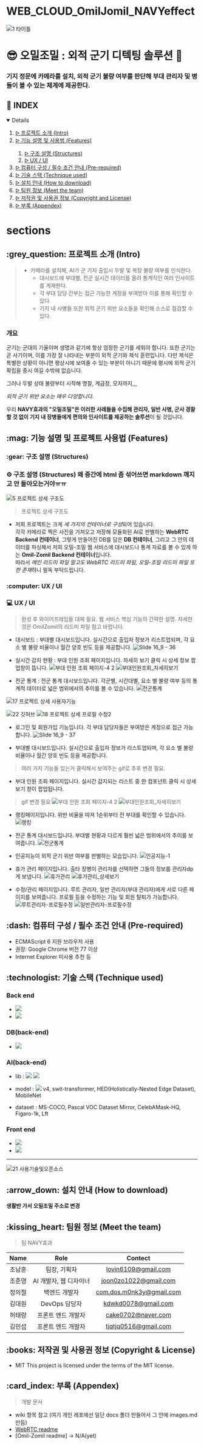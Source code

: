 # WEB_CLOUD_OmilJomil_NAVYeffect
![1  타이틀](https://user-images.githubusercontent.com/59905641/198581773-d1f0b268-8a9c-46b9-8ba9-909eb4a1a172.png)
# :sunglasses: 오밀조밀 : 외적 군기 디텍팅 솔루션 :whale:

### 기지 정문에 카메라를 설치, 외적 군기 불량 여부를 판단해 부대 관리자 및 병들이 볼 수 있는 체계에 제공한다.


## :pencil: INDEX
<details open="open">
  <ol>
    <li><a href="#intro"> ᐅ 프로젝트 소개 (Intro)</a></li>
    <li><a href="#features"> ᐅ 기능 설명 및 사용법 (Features)</a></li>
      <ol>
        <li><a href="Structures">  ᐅ 구조 설명 (Structures)</a></li>
        <li><a href="ux/ui">  ᐅ UX / UI</a></li>
      </ol>
    <li><a href="#pre-required"> ᐅ 컴퓨터 구성 / 필수 조건 안내 (Pre-required)</a></li>
    <li><a href="#technique"> ᐅ 기술 스택 (Technique used)</a></li>
    <li><a href="#install"> ᐅ 설치 안내 (How to download)</a></li>
    <li><a href="#team"> ᐅ 팀원 정보 (Meet the team)</a></li>
    <li><a href="#copyright"> ᐅ 저작권 및 사용권 정보 (Copyright and License)</a></li>
    <li><a href="#appendex"> ᐅ 부록 (Appendex)</a></li>
  </ol>
</details>

# sections

<h2 id="intro"> :grey_question: 프로젝트 소개 (Intro)</h2>

> + 카메라를 설치해, AI가 군 기지 출입시 두발 및 복장 불량 여부를 인식한다.
>    + 대시보드에 부대별, 전군 실시간 데이터를 올려 통계직인 여러 인사이트를 게재한다.
>    + 각 부대 담당 간부는 접근 가능한 계정을 부여받아 이를 통해 확인할 수 있다.
>    + 기지 내 사병들 또한 외적 군기 위반 요소들을 확인해 스스로 점검할 수 있다.

### 개요
군기는 군대의 기율이며 생명과 같기에 항상 엄정한 군기를 세워야 합니다. 또한 군기는 곧 사기이며, 이를 가장 잘 나타내는 부분이 외적 군기와 제식 훈련입니다. 다만 제식은 특별한 상황이 아니면 평상시에 보여줄 수 있는 부분이 아니기 때문에 평시에 외적 군기 확립을 중시 여길 수밖에 없습니다.

그러나 두발 상태 불량부터 시작해 명찰, 계급장, 모자까지,,, 

 *외적 군기 위반 요소는 매우 다양합니다.*

우리 **NAVY효과의 "오밀조밀"은 이러한 사례들을 수집해 관리자, 일반 사병, 군사 경찰 할 것 없이 기지 내 장병들에게 편의와 인사이트를 제공하는 솔루션**이 될 것입니다.

<h2 id="features"> :mag: 기능 설명 및 프로젝트 사용법 (Features)</h2>

<h3 id="Structures"> :gear: 구조 설명 (Structures)</h3>

### :gear: 구조 설명 (Structures) 왜 중간에 html 좀 섞어쓰면 markdown 깨지고 안 돌아오는거야ㅠㅠ
![5  프로젝트 상세  구조도](https://user-images.githubusercontent.com/59905641/198606538-941de90b-358c-4b2b-b2dd-bdd42d771104.png)
> 프로젝트 상세 구조도
 + 저희 프로젝트는 크게 *세 가지의 컨테이너로 구성*되어 있습니다.  
각각 카메라로 찍은 사진을 가져오고 저장해 모듈화된 AI로 판별하는 **WebRTC Backend 컨테이너**, 그렇게 만들어진 DB를 담은 **DB 컨테이너**, 그리고 그 안의 데이터를 파싱해서 저희 오밀-조밀 웹 서비스에 대시보드나 통계 자료를 볼 수 있게 하는 **Omil-Zomil Backend 컨테이너**입니다.  
따라서 *메인 리드미 파일 말고도 WebRTC 리드미 파일, 오밀-조밀 리드미 파일 또한 존재*하니 필독 부탁드립니다.  

<h3 id="ux/ui"> :computer: UX / UI</h3>


### :computer: UX / UI
> 완성 후 와이어프레임들 대체 필요. 웹 서비스 핵심 기능의 간략한 설명. 자세한 것은 OmilZomil의 리드미 파일 참고 바랍니다.

 + 대시보드 : 부대별 대시보드입니다. 실시간으로 출입자 정보가 리스트업되며, 각 요소 별 불량 비율이나 월간 양호 빈도 등을 제공합니다.
![Slide 16_9 - 36](https://user-images.githubusercontent.com/59905641/193630811-aafc8f62-a53d-43d0-8bdd-55182489bd55.png)

 + 실시간 감지 현황 : 부대 인원 조회 페이지입니다. 자세히 보기 클릭 시 상세 정보 팝업창이 뜹니다.
![부대 인원 조회 페이지-4 2](https://user-images.githubusercontent.com/59905641/193631247-77354eec-01c4-40cd-8a2f-5dd60f037057.png)
![부대인원조회_자세히보기](https://user-images.githubusercontent.com/59905641/194754317-0d71336a-ad51-4e24-a1bc-53a583bf13ff.png)

 + 전군 통계 : 전군 통계 대시보드입니다. 각군별, 시간대별, 요소 별 불량 여부 등의 통계적 데이터로 넓은 범위에서의 추이를 볼 수 있습니다.
![전군통계](https://user-images.githubusercontent.com/59905641/194753907-dc546fd1-81f1-4e42-b2f8-f0d0efea910c.png)


![17  프로젝트 상세  사용자기능](https://user-images.githubusercontent.com/59905641/198816658-e15f9c3f-22f0-487f-9f85-4927ab828f76.png)

![22  깃허브](https://user-images.githubusercontent.com/59905641/198816675-e67b4f42-93a2-436c-9d28-be39604e000e.png)
![18  프로젝트 상세  프로필 수정2](https://user-images.githubusercontent.com/59905641/198816687-9e13d999-afef-440a-8c59-3a4bc35d6883.jpg)

 + 로그인 및 회원가입 기능입니다. 각 부대 담당자들은 부여받은 계정으로 접근 가능합니다.
 ![Slide 16_9 - 37](https://user-images.githubusercontent.com/59905641/193630489-e5327446-01fe-4ae2-9787-cbe77f0aeea1.png)
 
 + 부대별 대시보드입니다. 실시간으로 출입자 정보가 리스트업되며, 각 요소 별 불량 비율이나 월간 양호 빈도 등을 제공합니다.
> 여러 가지 기능들 있는거 클릭해서 보여주는 gif로 추후 변경 필요.
 

 + 부대 인원 조회 페이지입니다. 실시간 감지되는 리스트 중 한 컴포넌트 클릭 시 상세보기 창이 팝업됩니다.
> gif 변경 필요
 ![부대 인원 조회 페이지-4 2](https://user-images.githubusercontent.com/59905641/193631247-77354eec-01c4-40cd-8a2f-5dd60f037057.png)
 ![부대인원조회_자세히보기](https://user-images.githubusercontent.com/59905641/194754317-0d71336a-ad51-4e24-a1bc-53a583bf13ff.png)
 
 + 랭킹페이지입니다. 위반 비율을 따져 1순위부터 전 부대를 확인할 수 있습니다.
 ![랭킹](https://user-images.githubusercontent.com/59905641/194753760-d9a72b5d-0fcc-4e74-8467-b82ef967490e.png)

 + 전군 통계 대시보드입니다. 부대별 현황과 다르게 훨씬 넓은 범위에서의 추이를 보여줍니다.
 ![전군통계](https://user-images.githubusercontent.com/59905641/194753907-dc546fd1-81f1-4e42-b2f8-f0d0efea910c.png)
 
 + 인공지능이 외적 군기 위반 여부를 판별하는 모습입니다.
 ![인공지능-1](https://user-images.githubusercontent.com/59905641/193634048-a2baab28-9483-4dde-b421-dc74c0c96a04.png)
 
 + 휴가 관리 페이지입니다. 출타 장병이 관리자를 선택하면 그들의 정보를 관리자dp게 보냅니다.
![휴가관리](https://user-images.githubusercontent.com/59905641/194754384-5cdd25d6-cb44-4ac5-bae3-25733897314a.png)
![휴가관리_상세보기](https://user-images.githubusercontent.com/59905641/194754409-c2de29e7-1d16-45f7-aa91-91cdd17f2dcd.png)
 
 + 수정/관리 페이지입니다. 루트 관리자, 일반 관리자(부대 관리자)에게 서로 다른 페이지를 보여줍니다. 프로필 등을 수정하는 기능 및 회원 탈퇴가 가능합니다.
![루트관리자-프로필수정](https://user-images.githubusercontent.com/59905641/194754473-8e47d034-b061-4ad2-b1fd-14480a3874fb.png)
![일반관리자-프로필수정](https://user-images.githubusercontent.com/59905641/194754528-4380629c-4117-4296-a9e0-60df82ff5704.png)

<h2 id="pre-required"> :dash: 컴퓨터 구성 / 필수 조건 안내 (Pre-required)</h2>

 + ECMAScript 6 지원 브라우저 사용
 + 권장: Google Chrome 버전 77 이상
 + Internet Explorer 미사용 추천 등

<h2 id="technique"> :technologist: 기술 스택 (Technique used)</h>



### Back end
 + <img src="https://img.shields.io/badge/Python-3776AB?style=for-the-badge&logo=Python&logoColor=white">
 + <img src="https://img.shields.io/badge/FastAPI-009688?style=for-the-badge&logo=FastAPI&logoColor=white">

### DB(back-end)
 + <img src="https://img.shields.io/badge/PostgreSQL-4169E1?style=for-the-badge&logo=PostgreSQL&logoColor=white">

### AI(back-end)
 + lib : <img src="https://img.shields.io/badge/TensolFlow-FF6F00?style=for-the-badge&logo=TensorFlow&logoColor=white"> <img src="https://img.shields.io/badge/OpenCV-5C3EE8?style=for-the-badge&logo=OpenCV&logoColor=white">

 + model : <img src="https://img.shields.io/badge/YOLO-00FFFF?style=for-the-badge&logo=YOLO&logoColor=white"> v4, swit-transformer, HED(Holistically-Nested Edge Dataset), MobileNet
 + dataset : MS-COCO, Pascal VOC Dataset Mirror, CelebAMask-HQ, Figaro-1k, Lft

### Front end
 + <img src="https://img.shields.io/badge/Vue.js-4FC08D?style=for-the-badge&logo=Vue.js&logoColor=white">
 + <img src="https://img.shields.io/badge/Node.js-339933?style=for-the-badge&logo=Node.js&logoColor=white">
------------------------------------------------------------------------------------------------------------------------------------------
![21  사용기술및오픈소스](https://user-images.githubusercontent.com/59905641/198816673-be370969-93a8-4f35-952e-144f5394db3d.png)
<h2 id="install"> :arrow_down: 설치 안내 (How to download)</h2>

**생활반 가서 오밀조밀 주소로 변경**
<h2 id="team"> :kissing_heart: 팀원 정보 (Meet the team)</h2>

> 팀 NAVY효과

| Name | Role | Contect |   
|:---:|:---:|:---:| 
|조남훈| 팀장, 기획자 | lovin6109@gmail.com |   
|조준영| AI 개발자, 웹 디자이너 | joon0zo1022@gmail.com |
|정의철| 백엔드 개발자 | com.dos.m0nk3y@gmail.com |
|김대원| DevOps 담당자 | kdwkd0078@gmail.com |   
|허태량| 프론트 엔드 개발자 | cake0702@naver.com |   
|김민섭| 프론트 엔드 개발자 | tjqtjq0516@gmail.com |

<h2 id="copyright"> :books: 저작권 및 사용권 정보 (Copyright & License)</h2>

 + MIT
This project is licensed under the terms of the MIT license.


<h2 id="appendex"> :card_index: 부록 (Appendex)</h2>

> 개발 문서

+ wiki 항목 참고 (여기 개인 레포에선 일단 docs 폴더 만들어서 그 안에 images.md 만듬)
+ [WebRTC readme](https://github.com/osamhack2022-v2/WEB_CLOUD_OmilZomil_NAVYeffect/blob/document/webrtc/Readme.md)
+ [Omil-Zomil readme] -> N/A(yet)
